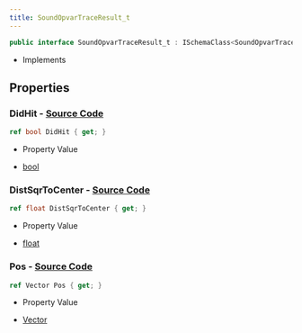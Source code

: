 ```yaml
---
title: SoundOpvarTraceResult_t
---
```


```csharp
public interface SoundOpvarTraceResult_t : ISchemaClass<SoundOpvarTraceResult_t>, ISchemaField, ISchemaClass, INativeHandle
```

- Implements

## Properties

### **DidHit** - [Source Code](https://github.com/swiftly-solution/swiftlys2/blob/main/managed/src/SwiftlyS2.Generated/Schemas/Interfaces/SoundOpvarTraceResult_t.cs#L18)

```csharp
ref bool DidHit { get; }
```

- Property Value

- [bool](https://learn.microsoft.com/dotnet/api/system.boolean)

### **DistSqrToCenter** - [Source Code](https://github.com/swiftly-solution/swiftlys2/blob/main/managed/src/SwiftlyS2.Generated/Schemas/Interfaces/SoundOpvarTraceResult_t.cs#L20)

```csharp
ref float DistSqrToCenter { get; }
```

- Property Value

- [float](https://learn.microsoft.com/dotnet/api/system.single)

### **Pos** - [Source Code](https://github.com/swiftly-solution/swiftlys2/blob/main/managed/src/SwiftlyS2.Generated/Schemas/Interfaces/SoundOpvarTraceResult_t.cs#L16)

```csharp
ref Vector Pos { get; }
```

- Property Value

- [Vector](/docs/api/shared/natives/vector)

